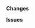 <!--
Ensure your title is short, descriptive, and in the imperative mood (Fix X, Change Y, instead of Fixed X, Changed Y).
For a good inspiration of what to write in commit messages and PRs please review https://chris.beams.io/posts/git-commit/ and our https://PilferTV.readthedocs.io/en/latest/developer-docs/contributing/ page.
-->

**Changes**
<!-- Describe your changes here in 1-5 sentences. -->

**Issues**
<!-- Tag any issues that this PR solves here.
ex. Fixes # -->
